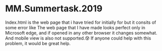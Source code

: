 # MM.Summertask.2019

Index.html is the web page that i have tried for initially for but it consits of some error like The web page that I have made looks perfect only in Microsoft edge, and if opened in any other browser it changes somewhat. And mobile view is also not supported.😰 If anyone could help with this problem, it would be great help.
